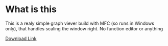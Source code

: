 # What is this
This is a realy simple graph viever build with MFC (so runs in Windows only), that handles scaling the window right. No function editor or anything


[Download Link](https://github.com/roffio/Graph-Viewer/blob/main/x64/Debug/Graph%20Viewer.exe)
